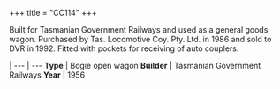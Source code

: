 +++
title = "CC114"
+++

Built for Tasmanian Government Railways and used as a general goods wagon. Purchased by Tas. Locomotive Coy. Pty. Ltd. in 1986 and sold to DVR in 1992. Fitted with pockets for receiving of auto couplers.

 |
--- | ---
**Type** | Bogie open wagon
**Builder** | Tasmanian Government Railways
**Year** | 1956